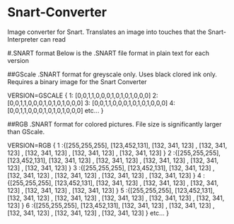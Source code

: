 # Snart-Converter
Image converter for Snart. Translates an image into touches that the Snart-Interpreter can read

#.SNART format
Below is the .SNART file format in plain text for each version

##GScale
.SNART format for greyscale only. Uses black clored ink only. Requires a binary image for the Snart Converter

VERSION=GSCALE
{
  1: [0,0,1,1,0,0,0,1,0,1,0,1,0,0,0]
  2: [0,0,1,1,0,0,0,1,0,1,0,1,0,0,0]
  3: [0,0,1,1,0,0,0,1,0,1,0,1,0,0,0]
  4: [0,0,1,1,0,0,0,1,0,1,0,1,0,0,0]
  etc...
}

##RGB
.SNART format for colored pictures. File size is significantly larger than GScale. 

VERSION=RGB
{
  1 :{[255,255,255], [123,452,131], [132, 341, 123] , [132, 341, 123] , [132, 341, 123] , [132, 341, 123] , [132, 341, 123] }
  2 :{[255,255,255], [123,452,131], [132, 341, 123] , [132, 341, 123] , [132, 341, 123] , [132, 341, 123] , [132, 341, 123] }
  3 :{[255,255,255], [123,452,131], [132, 341, 123] , [132, 341, 123] , [132, 341, 123] , [132, 341, 123] , [132, 341, 123] }
  4 :{[255,255,255], [123,452,131], [132, 341, 123] , [132, 341, 123] , [132, 341, 123] , [132, 341, 123] , [132, 341, 123] }
  5 :{[255,255,255], [123,452,131], [132, 341, 123] , [132, 341, 123] , [132, 341, 123] , [132, 341, 123] , [132, 341, 123] }
  6 :{[255,255,255], [123,452,131], [132, 341, 123] , [132, 341, 123] , [132, 341, 123] , [132, 341, 123] , [132, 341, 123] }
  etc...
}
